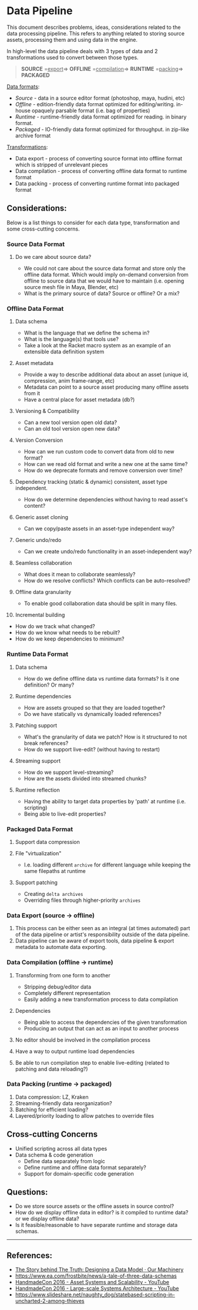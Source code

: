 # Data Pipeline

This document describes problems, ideas, considerations related to the data processing pipeline. This refers to anything related to storing source assets, processing them and using data in the engine. 

In high-level the data pipeline deals with 3 types of data and 2 transformations used to convert between those types.

> **SOURCE** =<u>export</u>=> **OFFLINE** =<u>compilation</u>=> **RUNTIME** =<u>packing</u>=> **PACKAGED**

<u>Data formats</u>:

- *Source* - data in a source editor format (photoshop, maya, hudini, etc)
- *Offline* - edition-friendly data format optimized for editing/writing. in-house opaquely parsable format (i.e. bag of properties)
- *Runtime* - runtime-friendly data format optimized for reading. in binary format.
- *Packaged* - IO-friendly data format optimized for throughput. in zip-like archive format

<u>Transformations</u>:

- Data export - process of converting source format into offline format which is stripped of unrelevant pieces
- Data compilation - process of converting offline data format to runtime format
- Data packing - process of converting runtime format into packaged format

## Considerations:

Below is a list things to consider for each data type, transformation and some cross-cutting concerns.

### Source Data Format

1. Do we care about source data?

   - We could not care about the source data format and store only the offline data format. Which would imply on-demand conversion from offline to source data that we would have to maintain (i.e. opening source mesh file in Maya, Blender, etc)
   - What is the primary source of data? Source or offline? Or a mix?

### Offline Data Format

1. Data schema

   - What is the language that we define the schema in?
   - What is the language(s) that tools use?
   - Take a look at the Racket macro system as an example of an extensible data definition system

2. Asset metadata

   - Provide a way to describe additional data about an asset (unique id, compression, anim frame-range, etc)
   - Metadata can point to a source asset producing many offline assets from it
   - Have a central place for asset metadata (db?)

3. Versioning & Compatibility

   - Can a new tool version open old data?
   - Can an old tool version open new data?

4. Version Conversion

   - How can we run custom code to convert data from old to new format?
   - How can we read old format and write a new one at the same time?
   - How do we deprecate formats and remove conversion over time?

5. Dependency tracking (static & dynamic) consistent, asset type independent.

   - How do we determine dependencies without having to read asset's content?

6. Generic asset cloning

   - Can we copy/paste assets in an asset-type independent way?

7. Generic undo/redo

   - Can we create undo/redo functionality in an asset-independent way?

8. Seamless collaboration

   - What does it mean to collaborate seamlessly?
   - How do we resolve conflicts? Which conflicts can be auto-resolved?

9. Offline data granularity

   - To enable good collaboration data should be split in many files.

10. Incremental building

   - How do we track what changed?
   - How do we know what needs to be rebuilt?
   - How do we keep dependencies to minimum?

### Runtime Data Format

1. Data schema

   - How do we define offline data vs runtime data formats? Is it one definition? Or many?

2. Runtime dependencies

   - How are assets grouped so that they are loaded together?
   - Do we have statically vs dynamically loaded references?

3. Patching support

   - What's the granularity of data we patch? How is it structured to not break references?
   - How do we support live-edit? (without having to restart)

4. Streaming support

   - How do we support level-streaming?
   - How are the assets divided into streamed chunks?

5. Runtime reflection

   - Having the ability to target data properties by 'path' at runtime (i.e. scripting)
   - Being able to live-edit properties?

### Packaged Data Format

1. Support data compression
2. File "virtualization"

   - I.e. loading different `archive` for different language while keeping the same filepaths at runtime

3. Support patching

   - Creating `delta archives`
   - Overriding files through higher-priority `archives`

### Data Export (source -> offline)

1. This process can be either seen as an integral (at times automated) part of the data pipeline or artist's responsibility outside of the data pipeline.
2. Data pipeline can be aware of export tools, data pipeline & export metadata to automate data exporting.

### Data Compilation (offline -> runtime)

1. Transforming from one form to another

   - Stripping debug/editor data
   - Completely different representation 
   - Easily adding a new transformation process to data compilation

2. Dependencies

   - Being able to access the dependencies of the given transformation
   - Producing an output that can act as an input to another process

3. No editor should be involved in the compilation process

4. Have a way to output runtime load dependencies

5. Be able to run compilation step to enable live-editing (related to patching and data reloading?)

### Data Packing (runtime -> packaged)

1. Data compression: LZ, Kraken
2. Streaming-friendly data reorganization?
3. Batching for efficient loading?
4. Layered/priority loading to allow patches to override files

## Cross-cutting Concerns

- Unified scripting across all data types
- Data schema & code generation
  - Define data separately from logic
  - Define runtime and offline data format separately?
  - Support for domain-specific code generation

## Questions:

- Do we store source assets or the offline assets in source control?
- How do we display offline data in editor? is it compiled to runtime data? or we display offline data?
- Is it feasible/reasonable to have separate runtime and storage data schemas.





------



## References:
- [The Story behind The Truth: Designing a Data Model · Our Machinery](https://ourmachinery.com/post/the-story-behind-the-truth-designing-a-data-model/)
- https://www.ea.com/frostbite/news/a-tale-of-three-data-schemas
- [HandmadeCon 2016 - Asset Systems and Scalability - YouTube](https://www.youtube.com/watch?v=7KXVox0-7lU)
- [HandmadeCon 2016 - Large-scale Systems Architecture - YouTube](https://www.youtube.com/watch?v=gpINOFQ32o0)
- https://www.slideshare.net/naughty_dog/statebased-scripting-in-uncharted-2-among-thieves



